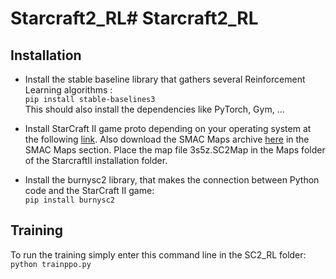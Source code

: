 # Starcraft2_RL# Starcraft2_RL

## Installation

- Install the stable baseline library that gathers several Reinforcement Learning algorithms :  
```pip install stable-baselines3```  
This should also install the dependencies like PyTorch, Gym, ...

- Install StarCraft II game proto depending on your operating system at the following [link](https://github.com/Blizzard/s2client-proto "StarCraft2 proto"). Also download the SMAC Maps archive [here](https://github.com/oxwhirl/smac "SMAC") in the SMAC Maps section. Place the map file 3s5z.SC2Map in the Maps folder of the StarcraftII installation folder. 

- Install the burnysc2 library, that makes the connection between Python code and the StarCraft II game:  
```pip install burnysc2```  

## Training

To run the training simply enter this command line in the SC2_RL folder:  
```python trainppo.py```